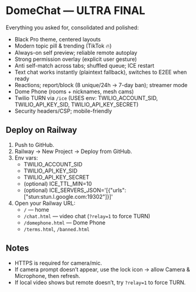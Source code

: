 
# DomeChat — ULTRA FINAL

Everything you asked for, consolidated and polished:

- Black Pro theme, centered layouts
- Modern topic pill & trending (TikTok 🔥)
- Always-on self preview; reliable remote autoplay
- Strong permission overlay (explicit user gesture)
- Anti self-match across tabs; shuffled queue; ICE restart
- Text chat works instantly (plaintext fallback), switches to E2EE when ready
- Reactions; report/block (8 unique/24h → 7-day ban); streamer mode
- Dome Phone (rooms + nicknames, mesh cams)
- Twilio TURN via `/ice` (USES env: TWILIO_ACCOUNT_SID, TWILIO_API_KEY_SID, TWILIO_API_KEY_SECRET)
- Security headers/CSP; mobile-friendly

## Deploy on Railway
1) Push to GitHub.
2) Railway → New Project → Deploy from GitHub.
3) Env vars:
   - TWILIO_ACCOUNT_SID
   - TWILIO_API_KEY_SID
   - TWILIO_API_KEY_SECRET
   - (optional) ICE_TTL_MIN=10
   - (optional) ICE_SERVERS_JSON='[{"urls":["stun:stun.l.google.com:19302"]}]'
4) Open your Railway URL:
   - `/` — home
   - `/chat.html` — video chat (`?relay=1` to force TURN)
   - `/domephone.html` — Dome Phone
   - `/terms.html`, `/banned.html`

## Notes
- HTTPS is required for camera/mic.
- If camera prompt doesn’t appear, use the lock icon → allow Camera & Microphone, then refresh.
- If local video shows but remote doesn’t, try `?relay=1` to force TURN.
